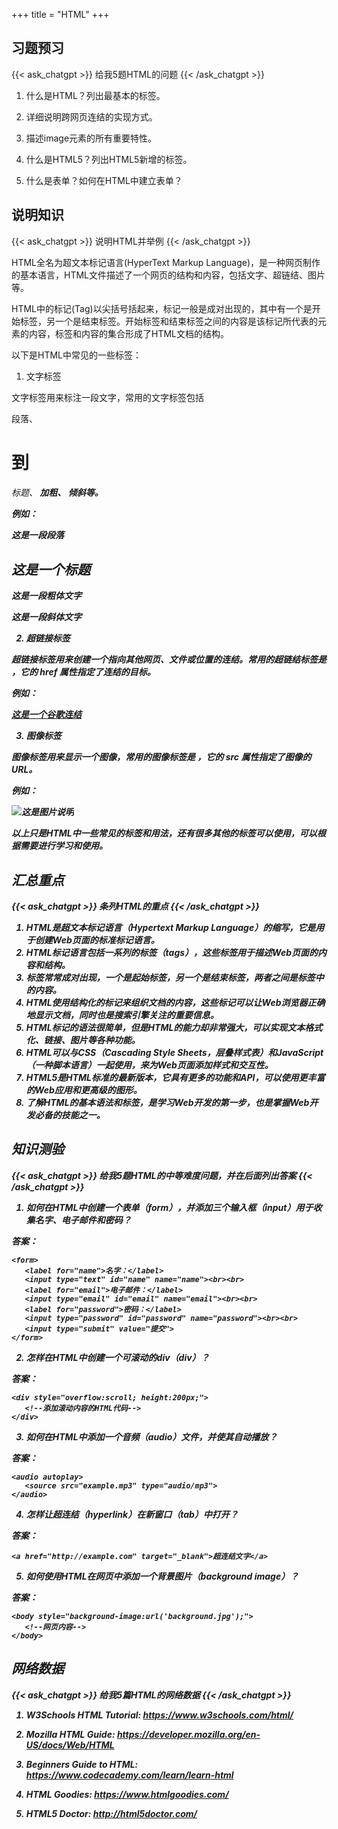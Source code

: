 +++
title = "HTML"
+++
## 习题预习
{{< ask_chatgpt >}}
给我5题HTML的问题
{{< /ask_chatgpt >}}



1. 什么是HTML？列出最基本的标签。

2. 详细说明跨网页连结的实现方式。

3. 描述image元素的所有重要特性。

4. 什么是HTML5？列出HTML5新增的标签。

5. 什么是表单？如何在HTML中建立表单？   

## 说明知识
{{< ask_chatgpt >}}
说明HTML并举例
{{< /ask_chatgpt >}}



HTML全名为超文本标记语言(HyperText Markup Language)，是一种网页制作的基本语言，HTML文件描述了一个网页的结构和内容，包括文字、超链结、图片等。

HTML中的标记(Tag)以尖括号括起来，标记一般是成对出现的，其中有一个是开始标签，另一个是结束标签。开始标签和结束标签之间的内容是该标记所代表的元素的内容，标签和内容的集合形成了HTML文档的结构。

以下是HTML中常见的一些标签：

1. 文字标签

文字标签用来标注一段文字，常用的文字标签包括 <p> 段落、<h1> 到 <h6> 标题、<b> 加粗、<i> 倾斜等。

例如：

<p>这是一段段落</p>

<h2>这是一个标题</h2>

<b>这是一段粗体文字</b>

<i>这是一段斜体文字</i>

2. 超链接标签

超链接标签用来创建一个指向其他网页、文件或位置的连结。常用的超链结标签是 <a>，它的 href 属性指定了连结的目标。

例如：

<a href="https://www.google.com">这是一个谷歌连结</a>

3. 图像标签

图像标签用来显示一个图像，常用的图像标签是 <img>，它的 src 属性指定了图像的URL。

例如：

<img src="image.jpg" alt="这是图片说明">

以上只是HTML中一些常见的标签和用法，还有很多其他的标签可以使用，可以根据需要进行学习和使用。   

## 汇总重点
{{< ask_chatgpt >}}
条列HTML的重点
{{< /ask_chatgpt >}}



1. HTML是超文本标记语言（Hypertext Markup Language）的缩写，它是用于创建Web页面的标准标记语言。      
2. HTML标记语言包括一系列的标签（tags），这些标签用于描述Web页面的内容和结构。      
3. 标签常常成对出现，一个是起始标签，另一个是结束标签，两者之间是标签中的内容。      
4. HTML使用结构化的标记来组织文档的内容，这些标记可以让Web浏览器正确地显示文档，同时也是搜索引擎关注的重要信息。      
5. HTML标记的语法很简单，但是HTML的能力却非常强大，可以实现文本格式化、链接、图片等各种功能。      
6. HTML可以与CSS（Cascading Style Sheets，层叠样式表）和JavaScript（一种脚本语言）一起使用，来为Web页面添加样式和交互性。      
7. HTML5是HTML标准的最新版本，它具有更多的功能和API，可以使用更丰富的Web应用和更高级的图形。      
8. 了解HTML的基本语法和标签，是学习Web开发的第一步，也是掌握Web开发必备的技能之一。   

## 知识测验
{{< ask_chatgpt >}}
给我5题HTML的中等难度问题，并在后面列出答案
{{< /ask_chatgpt >}}



1. 如何在HTML中创建一个表单（form），并添加三个输入框（input）用于收集名字、电子邮件和密码？

答案：

```
<form>
   <label for="name">名字：</label>
   <input type="text" id="name" name="name"><br><br>
   <label for="email">电子邮件：</label>
   <input type="email" id="email" name="email"><br><br>
   <label for="password">密码：</label>
   <input type="password" id="password" name="password"><br><br>
   <input type="submit" value="提交">
</form>
```

2. 怎样在HTML中创建一个可滚动的div（div）？

答案：

```
<div style="overflow:scroll; height:200px;">
   <!--添加滚动内容的HTML代码-->
</div>
```

3. 如何在HTML中添加一个音频（audio）文件，并使其自动播放？

答案：

```
<audio autoplay>
   <source src="example.mp3" type="audio/mp3">
</audio>
```

4. 怎样让超连结（hyperlink）在新窗口（tab）中打开？

答案：

```
<a href="http://example.com" target="_blank">超连结文字</a>
```

5. 如何使用HTML在网页中添加一个背景图片（background image）？

答案：

```
<body style="background-image:url('background.jpg');">
   <!--网页内容-->
</body>
```   

## 网络数据
{{< ask_chatgpt >}}
给我5篇HTML的网络数据
{{< /ask_chatgpt >}}



1. W3Schools HTML Tutorial: 
https://www.w3schools.com/html/

2. Mozilla HTML Guide: 
https://developer.mozilla.org/en-US/docs/Web/HTML

3. Beginners Guide to HTML: 
https://www.codecademy.com/learn/learn-html

4. HTML Goodies: 
https://www.htmlgoodies.com/

5. HTML5 Doctor: 
http://html5doctor.com/   

